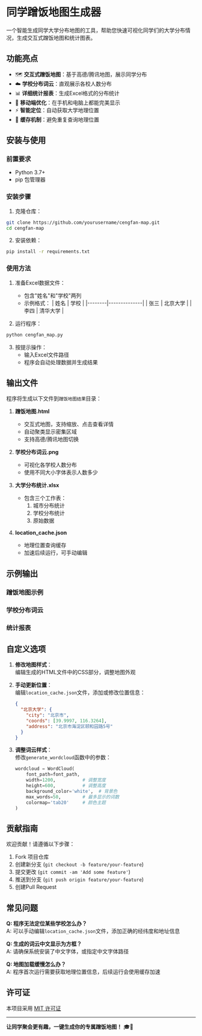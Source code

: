 # 同学蹭饭地图生成器


一个智能生成同学大学分布地图的工具，帮助您快速可视化同学们的大学分布情况，生成交互式蹭饭地图和统计图表。

## 功能亮点

- 🗺️ **交互式蹭饭地图**：基于高德/腾讯地图，展示同学分布
- ☁️ **学校分布词云**：直观展示各校人数分布
- 📊 **详细统计报表**：生成Excel格式的分布统计
- 📱 **移动端优化**：在手机和电脑上都能完美显示
- ⚡ **智能定位**：自动获取大学地理位置
- 💾 **缓存机制**：避免重复查询地理位置

## 安装与使用

### 前置要求
- Python 3.7+
- pip 包管理器

### 安装步骤

1. 克隆仓库：
```bash
git clone https://github.com/yourusername/cengfan-map.git
cd cengfan-map
```

2. 安装依赖：
```bash
pip install -r requirements.txt
```

### 使用方法

1. 准备Excel数据文件：
   - 包含"姓名"和"学校"两列
   - 示例格式：
     | 姓名   | 学校         |
     |--------|--------------|
     | 张三   | 北京大学     |
     | 李四   | 清华大学     |

2. 运行程序：
```bash
python cengfan_map.py
```

3. 按提示操作：
   - 输入Excel文件路径
   - 程序会自动处理数据并生成结果

## 输出文件

程序将生成以下文件到`蹭饭地图结果`目录：

1. **蹭饭地图.html**  
   - 交互式地图，支持缩放、点击查看详情
   - 自动聚类显示密集区域
   - 支持高德/腾讯地图切换

2. **学校分布词云.png**  
   - 可视化各学校人数分布
   - 使用不同大小字体表示人数多少

3. **大学分布统计.xlsx**  
   - 包含三个工作表：
     1. 城市分布统计
     2. 学校分布统计
     3. 原始数据

4. **location_cache.json**  
   - 地理位置查询缓存
   - 加速后续运行，可手动编辑

## 示例输出

### 蹭饭地图示例

### 学校分布词云

### 统计报表


## 自定义选项

1. **修改地图样式**：  
   编辑生成的HTML文件中的CSS部分，调整地图外观

2. **手动更新位置**：  
   编辑`location_cache.json`文件，添加或修改位置信息：
   ```json
   {
     "北京大学": {
       "city": "北京市",
       "coords": [39.9997, 116.3264],
       "address": "北京市海淀区颐和园路5号"
     }
   }
   ```

3. **调整词云样式**：  
   修改`generate_wordcloud`函数中的参数：
   ```python
   wordcloud = WordCloud(
       font_path=font_path,
       width=1200,          # 调整宽度
       height=600,          # 调整高度
       background_color='white',  # 背景色
       max_words=50,        # 最多显示的词数
       colormap='tab20'     # 颜色主题
   )
   ```

## 贡献指南

欢迎贡献！请遵循以下步骤：

1. Fork 项目仓库
2. 创建新分支 (`git checkout -b feature/your-feature`)
3. 提交更改 (`git commit -am 'Add some feature'`)
4. 推送到分支 (`git push origin feature/your-feature`)
5. 创建Pull Request

## 常见问题

**Q: 程序无法定位某些学校怎么办？**  
A: 可以手动编辑`location_cache.json`文件，添加正确的经纬度和地址信息

**Q: 生成的词云中文显示为方框？**  
A: 请确保系统安装了中文字体，或指定中文字体路径

**Q: 地图加载缓慢怎么办？**  
A: 程序首次运行需要获取地理位置信息，后续运行会使用缓存加速

## 许可证

本项目采用 [MIT 许可证](LICENSE)

---

**让同学聚会更有趣，一键生成你的专属蹭饭地图！** 🎓📍
